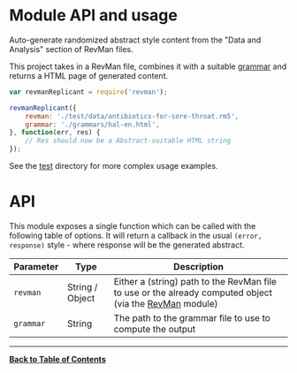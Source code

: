 Module API and usage
====================
Auto-generate randomized abstract style content from the "Data and Analysis" section of RevMan files.

This project takes in a RevMan file, combines it with a suitable [grammar](./grammar) and returns a HTML page of generated content.


```javascript
var revmanReplicant = require('revman');

revmanReplicant({
	revman: './test/data/antibiotics-for-sore-throat.rm5',
	grammar: './grammars/hal-en.html',
}, function(err, res) {
	// Res should now be a Abstract-suitable HTML string
});
```

See the [test](./test) directory for more complex usage examples.


API
===
This module exposes a single function which can be called with the following table of options. It will return a callback in the usual `(error, response)` style - where response will be the generated abstract.

| Parameter | Type            | Description                                                                                                                                |
|-----------|-----------------|--------------------------------------------------------------------------------------------------------------------------------------------|
| `revman`  | String / Object | Either a (string) path to the RevMan file to use or the already computed object (via the [RevMan](https://github.com/CREBP/revman) module) |
| `grammar` | String          | The path to the grammar file to use to compute the output                                                                                  |

---

**[Back to Table of Contents](../README.md)**

